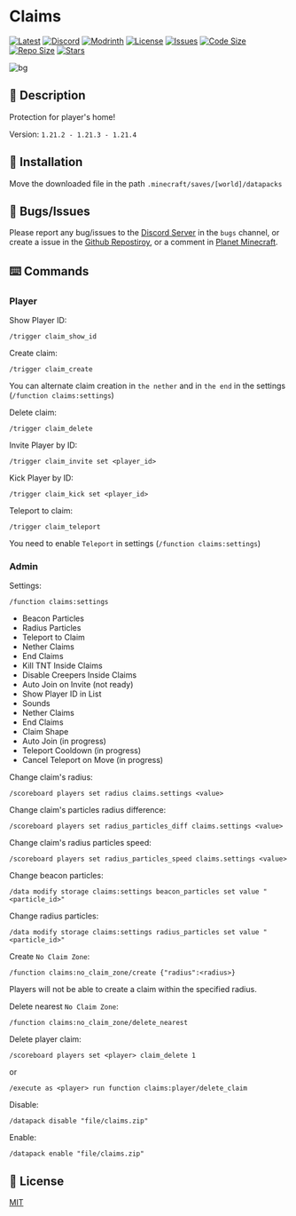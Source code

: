# Claims

[![Latest](https://img.shields.io/github/v/release/lullaby6/claims-data-pack?color=blueviolet&logo=github)](https://github.com/lullaby6/claims-data-pack/releases) 
[![Discord](https://img.shields.io/discord/1327308441324097681?label=discord&color=blue&logo=discord)](https://discord.gg/5UdcDa5xNC) 
[![Modrinth](https://img.shields.io/modrinth/dt/claims?label=modrinth&logo=modrinth)](https://modrinth.com/datapack/claims) 
[![License](https://img.shields.io/badge/license-mit-green)](https://github.com/lullaby6/claims-data-pack/blob/main/LICENSE) 
[![Issues](https://img.shields.io/github/issues/lullaby6/claims-data-pack?color=orange&logo=github)](https://github.com/lullaby6/claims-data-pack/issues)
[![Code Size](https://img.shields.io/github/languages/code-size/lullaby6/claims-data-pack?color=purple&logoColor=white)](https://github.com/lullaby6/claims-data-pack)
[![Repo Size](https://img.shields.io/github/repo-size/lullaby6/claims-data-pack?logo=dropbox&color=red)](https://github.com/lullaby6/claims-data-pack)
[![Stars](https://img.shields.io/github/stars/lullaby6/claims-data-pack?logo=github&color=yellow)](https://github.com/lullaby6/claims-data-pack/stargazers)

![bg](https://raw.githubusercontent.com/lullaby6/claims-data-pack/refs/heads/main/images/bg.png)

## 📖 Description

Protection for player's home!

Version: `1.21.2 - 1.21.3 - 1.21.4`

## 📂 Installation

Move the downloaded file in the path `.minecraft/saves/[world]/datapacks`

## 👾 Bugs/Issues

Please report any bug/issues to the [Discord Server](https://discord.gg/5UdcDa5xNC) in the `bugs` channel, or create a issue in the [Github Repostiroy](https://github.com/lullaby6/claims-data-pack/issues), or a comment in [Planet Minecraft](https://www.planetminecraft.com/data-pack/claims).

## ⌨️ Commands

### Player

Show Player ID:

```mcfunction
/trigger claim_show_id
```

Create claim:

```mcfunction
/trigger claim_create
```

You can alternate claim creation in `the nether` and in `the end` in the settings (`/function claims:settings`)

Delete claim:

```mcfunction
/trigger claim_delete
```

Invite Player by ID:

```mcfunction
/trigger claim_invite set <player_id>
```

Kick Player by ID:

```mcfunction
/trigger claim_kick set <player_id>
```

Teleport to claim:

```mcfunction
/trigger claim_teleport
```

You need to enable `Teleport` in settings (`/function claims:settings`)

### Admin

Settings:

```mcfunction
/function claims:settings
```

- Beacon Particles
- Radius Particles
- Teleport to Claim
- Nether Claims
- End Claims
- Kill TNT Inside Claims
- Disable Creepers Inside Claims
- Auto Join on Invite (not ready)
- Show Player ID in List
- Sounds
- Nether Claims
- End Claims
- Claim Shape
- Auto Join (in progress)
- Teleport Cooldown (in progress)
- Cancel Teleport on Move (in progress)

Change claim's radius:

```mcfunction
/scoreboard players set radius claims.settings <value>
```

Change claim's particles radius difference:

```mcfunction
/scoreboard players set radius_particles_diff claims.settings <value>
```

Change claim's radius particles speed:

```mcfunction
/scoreboard players set radius_particles_speed claims.settings <value>
```

Change beacon particles:

```mcfunction
/data modify storage claims:settings beacon_particles set value "<particle_id>"
```

Change radius particles:

```mcfunction
/data modify storage claims:settings radius_particles set value "<particle_id>"
```

Create `No Claim Zone`:

```mcfunction
/function claims:no_claim_zone/create {"radius":<radius>}
```

Players will not be able to create a claim within the specified radius.

Delete nearest `No Claim Zone`:

```mcfunction
/function claims:no_claim_zone/delete_nearest
```

Delete player claim:

```mcfunction
/scoreboard players set <player> claim_delete 1
```

or

```mcfunction
/execute as <player> run function claims:player/delete_claim
```

Disable:

```mcfunction
/datapack disable "file/claims.zip"
```

Enable:

```mcfunction
/datapack enable "file/claims.zip"
```

## 🪪 License

[MIT](https://github.com/lullaby6/claims-data-pack/blob/main/LICENSE)